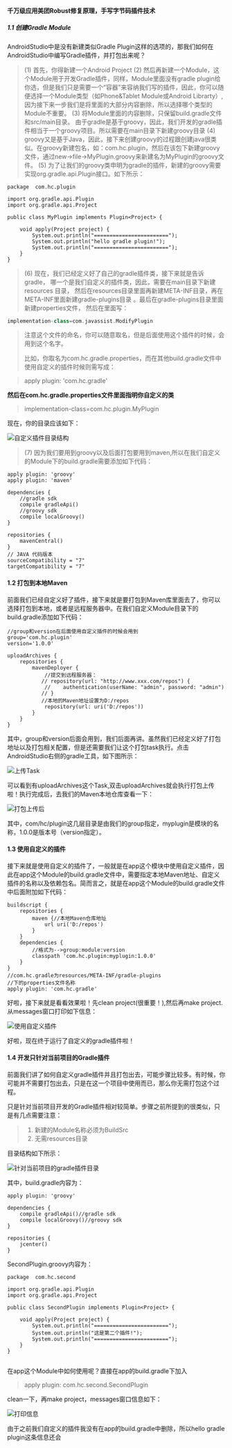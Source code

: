#### 千万级应用美团Robust修复原理，手写字节码插件技术

##### 1.1 创建Gradle Module

AndroidStudio中是没有新建类似Gradle Plugin这样的选项的，那我们如何在AndroidStudio中编写Gradle插件，并打包出来呢？

> (1) 首先，你得新建一个Android Project
> (2) 然后再新建一个Module，这个Module用于开发Gradle插件，同样，Module里面没有gradle plugin给你选，但是我们只是需要一个“容器”来容纳我们写的插件，因此，你可以随便选择一个Module类型（如Phone&Tablet Module或Android Librarty）,因为接下来一步我们是将里面的大部分内容删除，所以选择哪个类型的Module不重要。
> (3) 将Module里面的内容删除，只保留build.gradle文件和src/main目录。
> 由于gradle是基于groovy，因此，我们开发的gradle插件相当于一个groovy项目。所以需要在main目录下新建groovy目录
> (4) groovy又是基于Java，因此，接下来创建groovy的过程跟创建java很类似。在groovy新建包名，如：com.hc.plugin，然后在该包下新建groovy文件，通过new->file->MyPlugin.groovy来新建名为MyPlugin的groovy文件。
> (5) 为了让我们的groovy类申明为gradle的插件，新建的groovy需要实现org.gradle.api.Plugin接口。如下所示：

```
package  com.hc.plugin

import org.gradle.api.Plugin
import org.gradle.api.Project

public class MyPlugin implements Plugin<Project> {

    void apply(Project project) {
        System.out.println("========================");
        System.out.println("hello gradle plugin!");
        System.out.println("========================");
    }
}
```




> (6) 现在，我们已经定义好了自己的gradle插件类，接下来就是告诉gradle，
> 哪一个是我们自定义的插件类，因此，需要在main目录下新建 resources 目录，
> 然后在resources目录里面再新建META-INF目录，再在META-INF里面新建gradle-plugins目录
> 。最后在gradle-plugins目录里面新建properties文件，
> 然后在里面写：
```groovy
implementation-class=com.javassist.ModifyPlugin
```
> 注意这个文件的命名，你可以随意取名，但是后面使用这个插件的时候，会用到这个名字。
>
> 比如，你取名为com.hc.gradle.properties，而在其他build.gradle文件中使用自定义的插件时候则需写成：



> apply plugin: 'com.hc.gradle'


**然后在com.hc.gradle.properties文件里面指明你自定义的类**

> implementation-class=com.hc.plugin.MyPlugin


现在，你的目录应该如下：

![自定义插件目录结构](https://img-blog.csdn.net/20160702123302689)

> (7) 因为我们要用到groovy以及后面打包要用到maven,所以在我们自定义的Module下的build.gradle需要添加如下代码：

```
apply plugin: 'groovy'
apply plugin: 'maven'

dependencies {
    //gradle sdk
    compile gradleApi()
    //groovy sdk
    compile localGroovy()
}

repositories {
    mavenCentral()
}
// JAVA 代码版本 
sourceCompatibility = "7"
targetCompatibility = "7"
```

#### 1.2 打包到本地Maven

​		前面我们已经自定义好了插件，接下来就是要打包到Maven库里面去了，你可以选择打包到本地，或者是远程服务器中。在我们自定义Module目录下的build.gradle添加如下代码：

```
//group和version在后面使用自定义插件的时候会用到
group='com.hc.plugin'
version='1.0.0'

uploadArchives {
    repositories {
        mavenDeployer {
            //提交到远程服务器：
           // repository(url: "http://www.xxx.com/repos") {
            //    authentication(userName: "admin", password: "admin")
           // }
           //本地的Maven地址设置为D:/repos
            repository(url: uri('D:/repos'))
        }
    }
}
```

​		其中，group和version后面会用到，我们后面再讲。虽然我们已经定义好了打包地址以及打包相关配置，但是还需要我们让这个打包task执行。点击AndroidStudio右侧的gradle工具，如下图所示：

![上传Task](https://img-blog.csdn.net/20160702130539639)

​		可以看到有uploadArchives这个Task,双击uploadArchives就会执行打包上传啦！执行完成后，去我们的Maven本地仓库查看一下：

![打包上传后](https://img-blog.csdn.net/20160702130836877)

​		其中，com/hc/plugin这几层目录是由我们的group指定，myplugin是模块的名称，1.0.0是版本号（version指定）。



#### 1.3 使用自定义的插件

​		接下来就是使用自定义的插件了，一般就是在app这个模块中使用自定义插件，因此在app这个Module的build.gradle文件中，需要指定本地Maven地址、自定义插件的名称以及依赖包名。简而言之，就是在app这个Module的build.gradle文件中后面附加如下代码：

```
buildscript {
    repositories {
        maven {//本地Maven仓库地址
            url uri('D:/repos')
        }
    }
    dependencies {
        //格式为-->group:module:version
        classpath 'com.hc.plugin:myplugin:1.0.0'
    }
}
//com.hc.gradle为resources/META-INF/gradle-plugins
//下的properties文件名称
apply plugin: 'com.hc.gradle'
```


好啦，接下来就是看看效果啦！先clean project(很重要！),然后再make project.从messages窗口打印如下信息：

![使用自定义插件](https://img-blog.csdn.net/20160702131957936)

好啦，现在终于运行了自定义的gradle插件啦！

#### 1.4 开发只针对当前项目的Gradle插件

前面我们讲了如何自定义gradle插件并且打包出去，可能步骤比较多。有时候，你可能并不需要打包出去，只是在这一个项目中使用而已，那么你无需打包这个过程。

只是针对当前项目开发的Gradle插件相对较简单。步骤之前所提到的很类似，只是有几点需要注意：

> 1. 新建的Module名称必须为BuildSrc
> 2. 无需resources目录

目录结构如下所示：

![针对当前项目的gradle插件目录](https://img-blog.csdn.net/20160702135323958)

其中，build.gradle内容为：

```
apply plugin: 'groovy'

dependencies {
    compile gradleApi()//gradle sdk
    compile localGroovy()//groovy sdk
}

repositories {
    jcenter()
}

```

SecondPlugin.groovy内容为：

```
package  com.hc.second

import org.gradle.api.Plugin
import org.gradle.api.Project

public class SecondPlugin implements Plugin<Project> {

    void apply(Project project) {
        System.out.println("========================");
        System.out.println("这是第二个插件!");
        System.out.println("========================");
    }
}
 
```



在app这个Module中如何使用呢？直接在app的build.gradle下加入

> apply plugin: com.hc.second.SecondPlugin


clean一下，再make project，messages窗口信息如下：

![打印信息](https://img-blog.csdn.net/20160702135750329)

由于之前我们自定义的插件我没有在app的build.gradle中删除，所以hello gradle plugin这条信息还会

